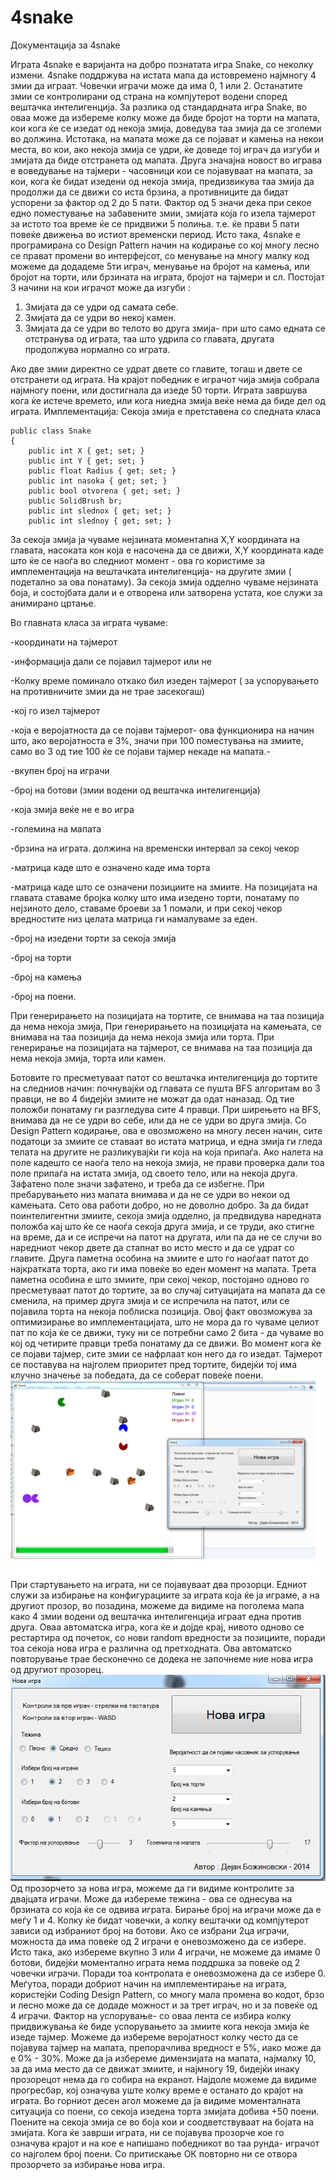4snake
======
Документација за 4snake

Играта 4snake e варијанта на добро познатата игра Snake, со неколку измени. 4snake поддржува на истата мапа да истовремено најмногу 4 змии да играат. Човечки играчи може да има 0, 1 или 2. Останатите змии се контролирани од страна на компјутерот водени според вештачка интелигенција. За разлика од стандардната игра Snake, во оваа може да избереме колку може да биде бројот на торти на мапата, кои кога ќе се изедат од некоја змија, доведува таа змија да се зголеми во должина. Истотака, на мапата може да се појават и камења на некои места, во кои, ако некоја змија се удри, ќе доведе тој играч да изгуби и змијата да биде отстранета од мапата. Друга значајна новост во играва е воведување на тајмери - часовници кои се појавуваат на мапата, за кои, кога ќе бидат изедени од некоја змија, предизвикува таа змија да продолжи да се движи со иста брзина, а противниците да бидат успорени за фактор од 2 до 5 пати. Фактор од 5 значи дека при секое едно поместување на забавените змии, змијата која го изела тајмерот за истото тоа време ќе се придвижи 5 полиња. т.е. ќе прави 5 пати повеќе движења во истиот временски период.
Исто така, 4snake е програмирана со Design Pattern начин на кодирање со кој многу лесно се прават промени во интерфејсот, со менување на многу малку код можеме да додадеме 5ти играч, менување на бројот на камења, или бројот на торти, или брзината на играта, бројот на тајмери и сл.
Постојат 3 начини на кои играчот може да изгуби : 

1. Змијата да се удри од самата себе.
2. Змијата да се удри во некој камен.
3. Змијата да се удри во телото во друга змија- при што само едната се отстранува од играта, таа што удрила со главата, другата продолжува нормално со играта.

Ако две змии директно се удрат двете со главите, тогаш и двете се отстранети од играта.
На крајот победник е играчот чија змија собрала најмногу поени, или достигнала да изеде 50 торти.
Играта завршува кога ќе истече времето, или кога ниедна змија веќе нема да биде дел од играта.
Имплементација:
Секоја змија е претставена со следната класа





    public class Snake
    {
        public int X { get; set; }
        public int Y { get; set; }
        public float Radius { get; set; }
        public int nasoka { get; set; }
        public bool otvorena { get; set; }
        public SolidBrush br;
        public int slednox { get; set; }
        public int slednoy { get; set; }

За секоја змија ја чуваме нејзината моментална X,Y координата на главата, насоката кон која е насочена да се движи,  X,Y координата каде што ќе се наоѓа во следниот момент - ова го користиме за имплементација на вештачката интелигенција- на другите змии ( подетално за ова понатаму). За секоја змија одделно чуваме нејзината боја, и состојбата дали и е отворена или затворена устата, кое служи за анимирано цртање.

Во главната класа за играта чуваме:

-координати на тајмерот

-информација дали се појавил тајмерот или не

-Колку време поминало откако бил изеден тајмерот ( за успорувањето на противничите змии да не трае засекогаш)

-кој го изел тајмерот

-која е веројатноста да се појави тајмерот- ова функционира на начин што, ако веројатноста е 3%, значи при 100 поместувања на 
змиите, само во 3 од тие 100 ќе се појави тајмер некаде на мапата.-

-вкупен број на играчи 

-број на ботови (змии водени од вештачка интелигенција)

-која змија веќе не е во игра

-големина на мапата

-брзина на играта. должина на временски интервал за секој чекор

-матрица каде што е означено каде има торта

-матрица каде што се означени позициите на змиите. На позицијата на главата ставаме бројка колку што има изедено торти, понатаму по нејзиното дело, ставаме броеви за 1 помали, и при секој чекор вредностите низ целата матрица ги намалуваме за еден.

-број на изедени торти за секоја змија

-број на торти

-број на камења

-број на поени.

При генерирањето на позицијата на тортите, се внимава на таа позиција да нема некоја змија,
При генерирањето на позицијата на камењата, се внимава на таа позиција да нема некоја змија или торта.
При генерирање на позицијата на тајмерот, се внимава на таа позиција да нема некоја змија, торта или камен.

Ботовите го пресметуваат патот со вештачка интелигенција до тортите на следниов начин: почнувајќи од главата се пушта BFS алгоритам во 3 правци, не во 4 бидејќи змиите не можат да одат наназад. Од тие положби понатаму ги разгледува сите 4 правци. При ширењето на BFS, внимава да не се удри во себе, или да не се удри во друга змија. Со Design Pattern кодирање, ова е овозможено на многу лесен начин, сите податоци за змиите се ставаат во истата матрица, и една змија ги гледа телата на другите не разликувајќи ги која на која припаѓа. Ако налета на поле кадешто се наоѓа тело на некоја змија, не прави проверка дали тоа поле припаѓа на истата змија, од своето тело, или на некоја друга. Зафатено поле значи зафатено, и треба да се избегне. При пребарувањето низ мапата внимава и да не се удри во некои од камењата.
Сето ова работи добро, но не доволно добро. За да бидат поинтелигентни змиите, секоја змија одделно, ја предвидува наредната положба кај што ќе се наоѓа секоја друга змија, и се труди, ако стигне на време, да и се испречи на патот на другата, или па да не се случи во наредниот чекор двете да стапнат во исто место и да се удрат со главите. 
Друга паметна особина на змиите е што го наоѓаат патот до најкратката торта, ако ги има повеќе во еден момент на мапата.
Трета паметна особина е што змиите, при секој чекор, постојано одново го пресметуваат патот до тортите, за во случај ситуацијата на мапата да се сменила, на пример друга змија и се испречила на патот, или се појавила торта на некоја поблиска позиција. Овој факт овозможува за оптимизирање во имплементацијата, што не мора да го чуваме целиот пат по која ќе се движи, туку ни се потребни само 2 бита - да чуваме во кој од четирите правци треба понатаму да се движи.
Во момент кога ќе се појави тајмер, сите змии се нафрлаат кон него да го изедат. Тајмерот се поставува на најголем приоритет пред тортите, бидејќи тој има клучно значење за победата, да се соберат повеќе поени.
 ![Alt text](https://github.com/dejandenib/snakes/blob/master/Projects/Untitled.png?raw=true "Optional Title")
При стартувањето на играта, ни се појавуваат два прозорци. Едниот служи за избирање на конфигурациите за играта која ќе ја играме, а на другиот прозор, во позадина, можеме да видиме на поголема мапа како 4 змии водени од вештачка интелигенција играат една против друга. Оваа автоматска игра, кога ќе и дојде крај, нивото одново се рестартира од почеток, со нови random вредности за позициите, поради тоа секоја нова игра е различна од претходната. Ова автоматско повторување трае бесконечно се додека не започнеме ние нова игра од другиот прозорец.
  ![Alt text](https://github.com/dejandenib/snakes/blob/master/Projects/Untitled2.png?raw=true "Optional Title")
Од прозорчето за нова игра, можеме да ги видиме контролите за двајцата играчи. Може да избереме тежина - ова се однесува на брзината со која ќе се одвива играта.
Бирање број на играчи може да е меѓу 1 и 4. Колку ќе бидат човечки, а колку вештачки од компјутерот зависи од избраниот број на ботови.  Ако се избрани 2ца играчи, можноста да има повеќе од 2 играчи е оневозможено да се избере.
Исто така, ако избереме вкупно 3 или 4 играчи, не можеме да имаме 0 ботови, бидејќи моментално играта нема поддршка за повеќе од 2 човечки играчи. Поради тоа контролата е оневозможена да се избере 0. Меѓутоа, поради добриот начин на имплементирање на играта, користејќи Coding Design Pattern, со многу мала промена во кодот, брзо и лесно може да се додаде можност и за трет играч, но и за повеќе од 4 играчи.
Фактор на успорување- со оваа лента се избира колку придвижувања ќе биде успорувањето за змиите кога некоја змија ќе изеде тајмер.
Можеме да избереме веројатност колку често да се појавува тајмер на мапата, препорачлива вредност е 5%, иако може да е 0% - 30%.
Може да ја избереме димензијата на мапата, најмалку 10, за да има место да се движат змиите, и најмногу 19, бидејќи инаку прозорецот нема да го собира на екранот.
Најдоле можеме да видиме прогресбар, кој означува уште колку време е останато до крајот на играта. 
Во горниот десен агол можеме да ја видиме моменталната ситуација со поени, со секоја изедена торта змијата добива +50 поени. Поените на секоја змија се во боја кои и соодветствуваат на бојата на змијата.
Кога ќе заврши играта, ни се појавува прозорче кое го означува крајот и на кое е напишано победникот во таа рунда- играчот со најголем број поени.
Со притискање ОК повторно ни се отвора прозорчето за избирање нова игра.
